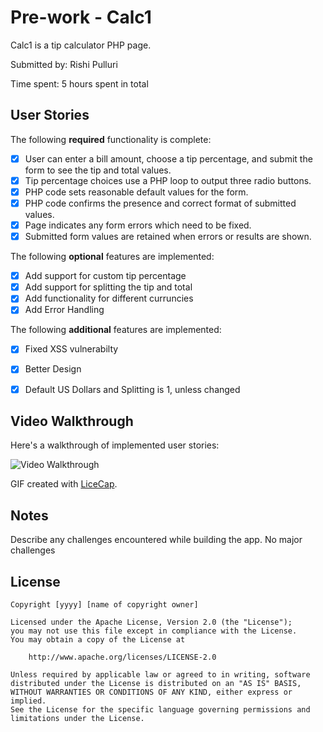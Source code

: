 # Pre-work - Calc1

Calc1 is a tip calculator PHP page.

Submitted by: Rishi Pulluri

Time spent: 5 hours spent in total

## User Stories

The following **required** functionality is complete:
* [x] User can enter a bill amount, choose a tip percentage, and submit the form to see the tip and total values.
* [x] Tip percentage choices use a PHP loop to output three radio buttons.
* [x] PHP code sets reasonable default values for the form.
* [x] PHP code confirms the presence and correct format of submitted values.
* [x] Page indicates any form errors which need to be fixed.
* [x] Submitted form values are retained when errors or results are shown.

The following **optional** features are implemented:
* [X] Add support for custom tip percentage
* [X] Add support for splitting the tip and total
* [X] Add functionality for different curruncies
* [X] Add Error Handling

The following **additional** features are implemented:

* [X] Fixed XSS vulnerabilty
* [X] Better Design
* [X] Default US Dollars and Splitting is 1, unless changed


## Video Walkthrough

Here's a walkthrough of implemented user stories:

<img src='http://imgur.com/oBAL5ec.gif' title='Video Walkthrough' width='' alt='Video Walkthrough' />


GIF created with [LiceCap](http://www.cockos.com/licecap/).

## Notes

Describe any challenges encountered while building the app.
No major challenges

## License

    Copyright [yyyy] [name of copyright owner]

    Licensed under the Apache License, Version 2.0 (the "License");
    you may not use this file except in compliance with the License.
    You may obtain a copy of the License at

        http://www.apache.org/licenses/LICENSE-2.0

    Unless required by applicable law or agreed to in writing, software
    distributed under the License is distributed on an "AS IS" BASIS,
    WITHOUT WARRANTIES OR CONDITIONS OF ANY KIND, either express or implied.
    See the License for the specific language governing permissions and
    limitations under the License.
